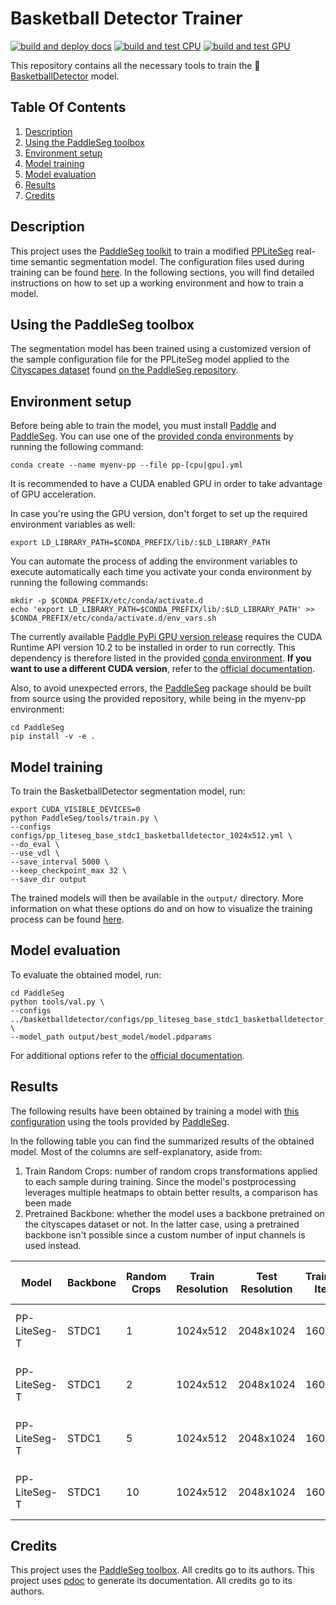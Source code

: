 # Basketball Detector Trainer

[![build and deploy docs](https://github.com/peiva-git/basketball_trainer/actions/workflows/docs.yml/badge.svg)](https://github.com/peiva-git/basketball_trainer/actions/workflows/docs.yml)
[![build and test CPU](https://github.com/peiva-git/basketball_trainer/actions/workflows/build-and-test-cpu.yml/badge.svg)](https://github.com/peiva-git/basketball_trainer/actions/workflows/build-and-test-cpu.yml)
[![build and test GPU](https://github.com/peiva-git/basketball_trainer/actions/workflows/build-and-test-gpu.yml/badge.svg)](https://github.com/peiva-git/basketball_trainer/actions/workflows/build-and-test-gpu.yml)


This repository contains all the necessary tools to train the
:basketball:[BasketballDetector](https://github.com/peiva-git/basketball_detector) model.

## Table Of Contents

1. [Description](#description)
2. [Using the PaddleSeg toolbox](#using-the-paddleseg-toolbox)
3. [Environment setup](#environment-setup)
4. [Model training](#model-training)
5. [Model evaluation](#model-evaluation)
6. [Results](#results)
7. [Credits](#credits)

## Description

This project uses the [PaddleSeg toolkit](https://github.com/PaddlePaddle/PaddleSeg)
to train a modified [PPLiteSeg](https://github.com/PaddlePaddle/PaddleSeg/tree/release/2.8/configs/pp_liteseg)
real-time semantic segmentation model.
The configuration files used during training can be found [here](configs).
In the following sections, you will find detailed instructions on how to set up a working environment and
how to train a model.

## Using the PaddleSeg toolbox

The segmentation model has been trained using a customized version of the sample
configuration file for the PPLiteSeg model applied to the 
[Cityscapes dataset](https://www.cityscapes-dataset.com/) found 
[on the PaddleSeg repository](https://github.com/PaddlePaddle/PaddleSeg/blob/release/2.8/configs/pp_liteseg/pp_liteseg_stdc1_cityscapes_1024x512_scale1.0_160k.yml).

## Environment setup

Before being able to train the model, you must install [Paddle](https://github.com/PaddlePaddle/Paddle) and
[PaddleSeg](https://github.com/PaddlePaddle/PaddleSeg).
You can use one of the [provided conda environments](conda) by running the following command:
```shell
conda create --name myenv-pp --file pp-[cpu|gpu].yml
```
It is recommended to have a CUDA enabled GPU in order to take advantage of GPU acceleration.

In case you're using the GPU version, don't forget to set up the required environment variables as well:
```shell
export LD_LIBRARY_PATH=$CONDA_PREFIX/lib/:$LD_LIBRARY_PATH
```
You can automate the process of adding the environment variables to execute automatically 
each time you activate your conda environment by running the following commands:
```shell
mkdir -p $CONDA_PREFIX/etc/conda/activate.d
echo 'export LD_LIBRARY_PATH=$CONDA_PREFIX/lib/:$LD_LIBRARY_PATH' >> $CONDA_PREFIX/etc/conda/activate.d/env_vars.sh
```

The currently available [Paddle PyPi GPU version release](https://pypi.org/project/paddlepaddle-gpu/) requires the
CUDA Runtime API version 10.2 to be installed in order to run correctly.
This dependency is therefore listed in the provided [conda environment](conda/pp-gpu.yml).
**If you want to use a different CUDA version**, refer to the
[official documentation](https://www.paddlepaddle.org.cn/documentation/docs/en/install/pip/linux-pip_en.html).

Also, to avoid unexpected errors, the [PaddleSeg](https://github.com/PaddlePaddle/PaddleSeg)
package should be built from source using the provided repository,
while being in the myenv-pp environment:
```shell
cd PaddleSeg
pip install -v -e .
```

## Model training

To train the BasketballDetector segmentation model, run:
```shell
export CUDA_VISIBLE_DEVICES=0
python PaddleSeg/tools/train.py \
--configs configs/pp_liteseg_base_stdc1_basketballdetector_1024x512.yml \
--do_eval \
--use_vdl \
--save_interval 5000 \
--keep_checkpoint_max 32 \
--save_dir output
```
The trained models will then be available in the `output/` directory.
More information on what these options do and on how to visualize the training process
can be found [here](https://github.com/PaddlePaddle/PaddleSeg/blob/release/2.8/docs/train/train.md).

## Model evaluation

To evaluate the obtained model, run:
```shell
cd PaddleSeg
python tools/val.py \
--configs ../basketballdetector/configs/pp_liteseg_base_stdc1_basketballdetector_1024x512.yml \
--model_path output/best_model/model.pdparams
```

For additional options refer to the
[official documentation](https://github.com/PaddlePaddle/PaddleSeg/blob/release/2.8/docs/evaluation/evaluate.md).

## Results

The following results have been obtained by training a model with 
[this configuration](configs/pp_liteseg_base_stdc1_basketballdetector_1024x512.yml)
using the tools provided by [PaddleSeg](https://github.com/PaddlePaddle/PaddleSeg/blob/release/2.8/docs/train/train.md).

In the following table you can find the summarized results of the obtained model.
Most of the columns are self-explanatory, aside from:
1. Train Random Crops: number of random crops transformations applied to each sample during training.
Since the model's postprocessing leverages multiple heatmaps to obtain better results, a comparison has been made
2. Pretrained Backbone: whether the model uses a backbone pretrained on the cityscapes dataset or not.
In the latter case, using a pretrained backbone isn't possible since a custom number of input channels is used instead.

| Model        | Backbone | Random Crops | Train  Resolution | Test  Resolution | Training Iters | mIoU   | Ball Class IoU | Links                                                                                    |
|--------------|----------|--------------|-------------------|------------------|----------------|--------|----------------|------------------------------------------------------------------------------------------|
| PP-LiteSeg-T | STDC1    | 1            | 1024x512          | 2048x1024        | 160000         | 0.8232 | 0.6466         | [config](configs/pp_liteseg_base_stdc1_basketballdetector_1024x512.yml) model log vdl    |
| PP-LiteSeg-T | STDC1    | 2            | 1024x512          | 2048x1024        | 160000         |        |                | config model log vdl                                                                     |
| PP-LiteSeg-T | STDC1    | 5            | 1024x512          | 2048x1024        | 160000         |        |                | [config](configs/pp_liteseg_rancrop_stdc1_basketballdetector_1024x512.yml) model log vdl | 
| PP-LiteSeg-T | STDC1    | 10           | 1024x512          | 2048x1024        | 160000         |        |                | config model log vdl                                                                     |

## Credits

This project uses the [PaddleSeg toolbox](https://github.com/PaddlePaddle/PaddleSeg). All credits go to its authors.
This project uses [pdoc](https://pdoc.dev/) to generate its documentation. All credits go to its authors.
